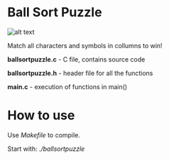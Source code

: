 # Ball Sort Puzzle

![alt text](http://url/to/img.png)

Match all characters and symbols in collumns to win!

**ballsortpuzzle.c** - C file, contains source code

**ballsortpuzzle.h** - header file for all the functions

**main.c** - execution of functions in main()

# How to use

Use *Makefile* to compile.

Start with: *./ballsortpuzzle*
